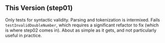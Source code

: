 ## This Version (step01) ##

Only tests for syntactic validity.  Parsing and tokenization is intermixed.
Fails `testInvalidDoubleNumber`, which requires a significant refactor to fix (which is where step02 comes in).
About as simple as it gets, and not particularly useful in practice.
